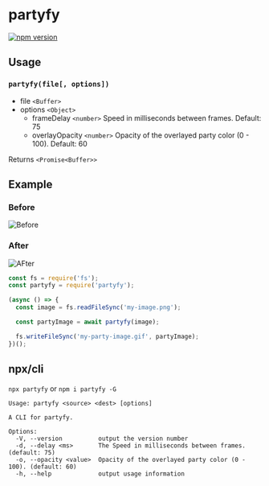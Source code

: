 # partyfy

[![npm version](https://badge.fury.io/js/partyfy.svg)](https://badge.fury.io/js/partyfy)

## Usage

### `partyfy(file[, options])`

- file `<Buffer>`
- options `<Object>`
  - frameDelay `<number>` Speed in milliseconds between frames. Default: 75
  - overlayOpacity `<number>` Opacity of the overlayed party color (0 - 100). Default: 60

Returns `<Promise<Buffer>>`

## Example

### Before

![Before](https://i.imgur.com/vdzHTvI.png)

### After

![AFter](https://i.imgur.com/oIZtzvg.gif)

```javascript
const fs = require('fs');
const partyfy = require('partyfy');

(async () => {
  const image = fs.readFileSync('my-image.png');

  const partyImage = await partyfy(image);

  fs.writeFileSync('my-party-image.gif', partyImage);
})();
```

## npx/cli

`npx partyfy` or `npm i partyfy -G`

```
Usage: partyfy <source> <dest> [options]

A CLI for partyfy.

Options:
  -V, --version          output the version number
  -d, --delay <ms>       The Speed in milliseconds between frames. (default: 75)
  -o, --opacity <value>  Opacity of the overlayed party color (0 - 100). (default: 60)
  -h, --help             output usage information
```
